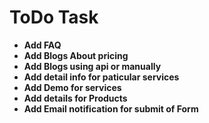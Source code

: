 # ToDo Task

* **Add FAQ**
* **Add Blogs About pricing**
* **Add Blogs using api or manually**
* **Add detail info for paticular services**
* **Add Demo for services**
* **Add details for Products**
* **Add Email notification for submit of Form**

